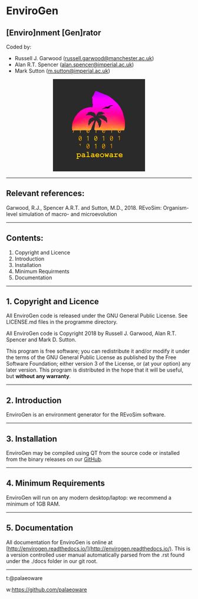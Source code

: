 # EnviroGen
## [Enviro]nment [Gen]rator
 
Coded by:
 - Russell J. Garwood (russell.garwood@manchester.ac.uk)
 - Alan R.T. Spencer (alan.spencer@imperial.ac.uk)
 - Mark Sutton (m.sutton@imperial.ac.uk)

<p align="center">
  <img width="250" height="250" src="./resources/palaeoware_logo_square.png">
</p>

______

## Relevant references:
Garwood, R.J., Spencer A.R.T. and Sutton, M.D., 2018. REvoSim: Organism-level simulation of macro- and microevolution

_____

## Contents:

1. Copyright and Licence
2. Introduction
3. Installation
4. Minimum Requirments
5. Documentation

_____

## 1. Copyright and Licence

All EnviroGen code is released under the GNU General Public License. See LICENSE.md files in the programme directory.

All EnviroGen code is Copyright 2018 by Russell J. Garwood, Alan R.T. Spencer and Mark D. Sutton.

This program is free software; you can redistribute it and/or modify it under the terms of the GNU General Public License as published by the Free Software Foundation; either version 3 of the License, or (at your option) any later version. This program is distributed in the hope that it will be useful, but **without any warranty**.
_____

## 2. Introduction

EnviroGen is an environment generator for the REvoSim software.

_____

## 3. Installation

EnviroGen may be compiled using QT from the source code or installed from the binary releases on our [GitHub](https://github.com/palaeoware).

_____

## 4. Minimum Requirements

EnviroGen will run on any modern desktop/laptop: we recommend a minimum of 1GB RAM.

_____

## 5. Documentation

All documentation for EnviroGen is online at [http://envirogen.readthedocs.io/](http://envirogen.readthedocs.io/). This is a version controlled user manual automatically parsed from the .rst found under the ./docs folder in our git root.

_____

t:@palaeoware

w:https://github.com/palaeoware
